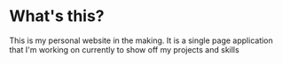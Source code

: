 # What's this?
This is my personal website in the making. It is a single page application that I'm working on currently to show off my projects and skills 
